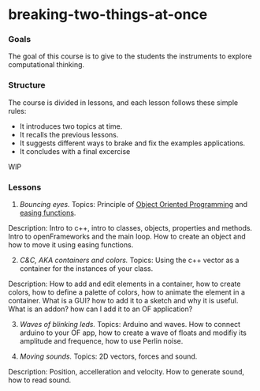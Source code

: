# breaking-two-things-at-once

### Goals
The goal of this course is to give to the students the instruments to explore computational thinking.

### Structure
The course is divided in lessons, and each lesson follows these simple rules:

- It introduces two topics at time.
- It recalls the previous lessons.
- It suggests different ways to brake and fix the examples applications.
- It concludes with a final excercise

WIP


### Lessons

1) *Bouncing eyes.*
Topics: Principle of [Object Oriented Programming](https://en.wikipedia.org/wiki/Object-oriented_programming) and [easing functions](http://easings.net/).

Description: Intro to c++, intro to classes, objects, properties and methods. Intro to openFrameworks and the main loop. How to create an object and how to move it using easing functions.

2) *C&C, AKA containers and colors.*
Topics: Using the c++ vector as a container for the instances of your class.

Description: How to add and edit elements in a container, how to create colors, how to define a palette of colors, how to animate the element in a container. What is a GUI? how to add it to a sketch and why it is useful. What is an addon? how can I add it to an OF application?

3) *Waves of blinking leds.*
Topics: Arduino and waves. How to connect arduino to your OF app, how to create a wave of floats and modifiy its amplitude and frequence, how to use Perlin noise.

4) *Moving sounds.*
Topics: 2D vectors, forces and sound.

Description: Position, accelleration and velocity. How to generate sound, how to read sound.
